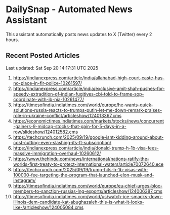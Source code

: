 # DailySnap - Automated News Assistant

This assistant automatically posts news updates to X (Twitter) every 2 hours.

## Recent Posted Articles

Last updated: Sat Sep 20 14:17:31 UTC 2025

1. https://indianexpress.com/article/india/allahabad-high-court-caste-has-no-place-in-fir-police-10261597/
2. https://indianexpress.com/article/india/exclusive-amit-shah-pushes-for-speedy-extradition-of-indian-fugitives-cbi-told-to-frame-sop-coordinate-with-ib-nia-10261477/
3. https://timesofindia.indiatimes.com/world/europe/he-wants-quick-solutions-russia-reacts-to-trumps-putin-let-me-down-remark-praises-role-in-ukraine-conflict/articleshow/124013367.cms
4. https://economictimes.indiatimes.com/markets/stocks/news/concurrent-gainers-9-midcap-stocks-that-gain-for-5-days-in-a-row/slideshow/124012582.cms
5. https://techcrunch.com/2025/09/19/google-isnt-kidding-around-about-cost-cutting-even-slashing-its-ft-subscription/
6. https://indianexpress.com/article/india/donald-trump-h-1b-visa-fees-massive-immigration-overhaul-10260612/
7. https://www.thehindu.com/news/international/nations-ratify-the-worlds-first-treaty-to-protect-international-waters/article70072640.ece
8. https://techcrunch.com/2025/09/19/trump-hits-h-1b-visas-with-100000-fee-targeting-the-program-that-launched-elon-musk-and-instagram/
9. https://timesofindia.indiatimes.com/world/europe/eu-chief-urges-bloc-members-to-sanction-russias-lng-exports/articleshow/124006387.cms
10. https://timesofindia.indiatimes.com/world/us/watch-ice-smacks-down-illinois-dem-candidate-kat-abughazaleh-this-is-what-it-looks-like-/articleshow/124005084.cms
